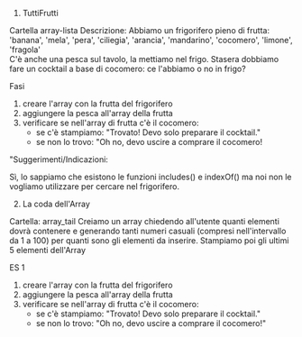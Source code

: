 1. TuttiFrutti

Cartella array-lista
Descrizione:
Abbiamo un frigorifero pieno di frutta: 'banana', 'mela', 'pera', 'ciliegia', 'arancia', 'mandarino', 'cocomero', 'limone', 'fragola'  
C'è anche una pesca sul tavolo, la mettiamo nel frigo.
Stasera dobbiamo fare un cocktail a base di cocomero: ce l'abbiamo o no in frigo?

Fasi
1. creare l'array con la frutta del frigorifero
2. aggiungere la pesca all'array della frutta
3. verificare se nell'array di frutta c'è il cocomero:
    - se c'è stampiamo: "Trovato! Devo solo preparare il cocktail."
    - se non lo trovo: "Oh no, devo uscire a comprare il cocomero!

"Suggerimenti/Indicazioni:

Sì, lo sappiamo che esistono le funzioni includes() e indexOf() ma noi non le vogliamo utilizzare per cercare nel frigorifero.

2. La coda dell'Array

Cartella: array_tail
Creiamo  un array chiedendo all'utente quanti elementi dovrà contenere e
generando tanti numeri casuali (compresi nell'intervallo da 1 a 100) per quanti sono gli elementi da inserire.
Stampiamo poi gli ultimi 5 elementi dell'Array

<!-- ---.-.-.-.-.-.-.-.-.-.-.-.-.-.-.-.-.-.-.-.-.-.-.-.-.-.-.-.-.-.-.-.-.-.-.-.-.-.-.-.-.- -->

ES 1
1. creare l'array con la frutta del frigorifero
2. aggiungere la pesca all'array della frutta
3. verificare se nell'array di frutta c'è il cocomero:
   - se c'è stampiamo: "Trovato! Devo solo preparare il cocktail."
   - se non lo trovo: "Oh no, devo uscire a comprare il cocomero!"